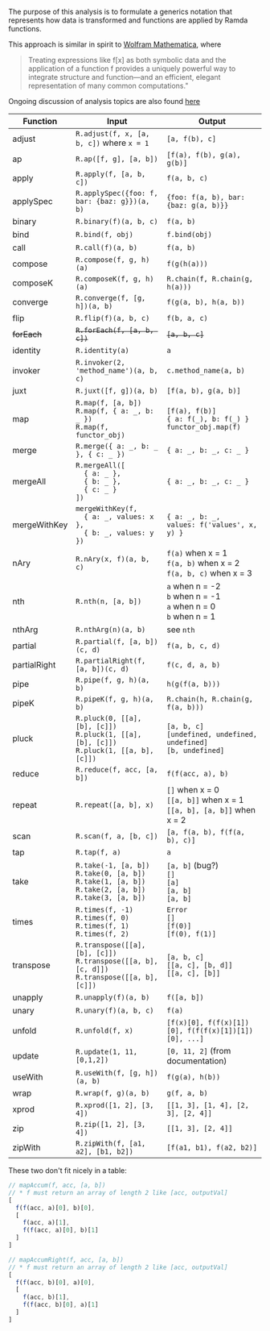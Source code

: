 The purpose of this analysis is to formulate a generics notation that represents how data is transformed and functions are applied by Ramda functions. 

This approach is similar in spirit to [Wolfram Mathematica](https://reference.wolfram.com/language/guide/FunctionalProgramming.html), where 

> Treating expressions like f[x] as both symbolic data and the application of a function f provides a uniquely powerful way to integrate structure and function—and an efficient, elegant representation of many common computations."

Ongoing discussion of analysis topics are also found [here](https://github.com/ramda/ramda/issues/1776)

Function | Input | Output
------------|--------|----------
adjust | `R.adjust(f, x, [a, b, c])` where `x = 1` | `[a, f(b), c]`
ap | `R.ap([f, g], [a, b])` | `[f(a), f(b), g(a), g(b)]`
apply	| `R.apply(f, [a, b, c])` | `f(a, b, c)`
applySpec | `R.applySpec({foo: f, bar: {baz: g}})(a, b)` | `{foo: f(a, b), bar: {baz: g(a, b)}}` 
binary | `R.binary(f)(a, b, c)` | `f(a, b)`
bind | `R.bind(f, obj)` | `f.bind(obj)`
call | `R.call(f)(a, b)` | `f(a, b)`
compose	| `R.compose(f, g, h)(a)`	| `f(g(h(a)))`
composeK | `R.composeK(f, g, h)(a)` | `R.chain(f, R.chain(g, h(a)))`
converge | `R.converge(f, [g, h])(a, b)` | `f(g(a, b), h(a, b))`
flip | `R.flip(f)(a, b, c)` | `f(b, a, c)`
~~forEach~~ | ~~`R.forEach(f, [a, b, c])`~~ | ~~`[a, b, c]`~~
identity | `R.identity(a)` | `a`
invoker | `R.invoker(2, 'method_name')(a, b, c)` | `c.method_name(a, b)`
juxt | `R.juxt([f, g])(a, b)` | `[f(a, b), g(a, b)]`
map | `R.map(f, [a, b])`<br>`R.map(f, { a: _, b: _ })`<br>`R.map(f, functor_obj)` | `[f(a), f(b)]`<br>`{ a: f(_), b: f(_) }`<br>`functor_obj.map(f)`
merge | `R.merge({ a: _, b: _ }, { c: _ })` | `{ a: _, b: _, c: _ }`
mergeAll | `R.mergeAll([`<br>`  { a: _ },`<br>`  { b: _ },`<br>`  { c: _ }`<br>`])` | `{ a: _, b: _, c: _ }`
mergeWithKey | `mergeWithKey(f,`<br>`  { a: _, values: x },`<br>`  { b: _, values: y })` | `{ a: _, b: _, `<br>`values: f('values', x, y) }`
nAry | `R.nAry(x, f)(a, b, c)` | `f(a)` when x = 1<br>`f(a, b)` when x = 2<br>`f(a, b, c)` when x = 3
nth | `R.nth(n, [a, b])` | `a` when n = -2<br>`b` when n = -1<br> `a` when n = 0<br>`b` when n = 1
nthArg | `R.nthArg(n)(a, b)` | see `nth`
partial | `R.partial(f, [a, b])(c, d)` | `f(a, b, c, d)`
partialRight | `R.partialRight(f, [a, b])(c, d)` | `f(c, d, a, b)`
pipe | `R.pipe(f, g, h)(a, b)` | `h(g(f(a, b)))`
pipeK | `R.pipeK(f, g, h)(a, b)` | `R.chain(h, R.chain(g, f(a, b)))`
pluck | `R.pluck(0, [[a], [b], [c]])`<br>`R.pluck(1, [[a], [b], [c]])`<br>`R.pluck(1, [[a, b], [c]])` | `[a, b, c]`<br>`[undefined, undefined, undefined]`<br>`[b, undefined]`
reduce | `R.reduce(f, acc, [a, b])` | `f(f(acc, a), b)`
repeat | `R.repeat([a, b], x)` | `[]` when x = 0<br>`[[a, b]]` when x  = 1<br>`[[a, b], [a, b]]` when x = 2
scan | `R.scan(f, a, [b, c])` | `[a, f(a, b), f(f(a, b), c)]`
tap | `R.tap(f, a)` | `a`
take | `R.take(-1, [a, b])`<br>`R.take(0, [a, b])`<br>`R.take(1, [a, b])`<br>`R.take(2, [a, b])`<br>`R.take(3, [a, b])` | `[a, b]` (bug?)<br>`[]`<br>`[a]`<br>`[a, b]`<br>`[a, b]`
times | `R.times(f, -1)`<br>`R.times(f, 0)`<br>`R.times(f, 1)`<br>`R.times(f, 2)` | `Error`<br>`[]`<br>`[f(0)]`<br>`[f(0), f(1)]`
transpose | `R.transpose([[a], [b], [c]])`<br>`R.transpose([[a, b], [c, d]])`<br>`R.transpose([[a, b], [c]])` | `[a, b, c]`<br>`[[a, c], [b, d]]`<br>`[[a, c], [b]]`
unapply | `R.unapply(f)(a, b)` | `f([a, b])`
unary | `R.unary(f)(a, b, c)` | `f(a)`
unfold | `R.unfold(f, x)` | `[f(x)[0], f(f(x)[1])[0], f(f(f(x)[1])[1])[0], ...]`
update | `R.update(1, 11, [0,1,2])` | `[0, 11, 2]` (from documentation)
useWith | `R.useWith(f, [g, h])(a, b)` | `f(g(a), h(b))`
wrap | `R.wrap(f, g)(a, b)` | `g(f, a, b)`
xprod | `R.xprod([1, 2], [3, 4])` | `[[1, 3], [1, 4], [2, 3], [2, 4]]`
zip | `R.zip([1, 2], [3, 4])` | `[[1, 3], [2, 4]]`
zipWith | `R.zipWith(f, [a1, a2], [b1, b2])` | `[f(a1, b1), f(a2, b2)]`

These two don't fit nicely in a table:
```javascript
// mapAccum(f, acc, [a, b])
// * f must return an array of length 2 like [acc, outputVal]
[
  f(f(acc, a)[0], b)[0],
  [ 
    f(acc, a)[1],  
    f(f(acc, a)[0], b)[1] 
  ]
]

// mapAccumRight(f, acc, [a, b])
// * f must return an array of length 2 like [acc, outputVal]
[
  f(f(acc, b)[0], a)[0],
  [
    f(acc, b)[1], 
    f(f(acc, b)[0], a)[1] 
  ]
]
```